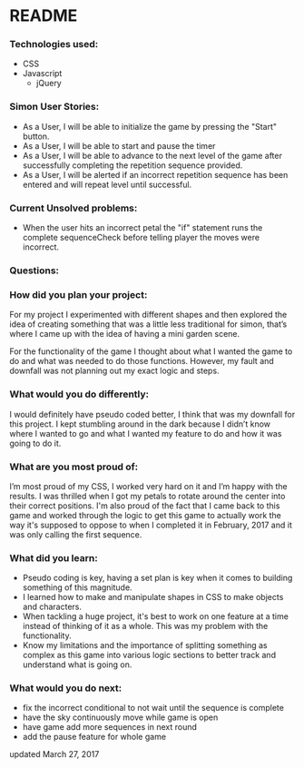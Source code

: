 # README

### Technologies used:
- CSS
- Javascript
   - jQuery

### Simon User Stories:
- As a User, I will be able to initialize the game by pressing the "Start" button.
- As a User, I will be able to start and pause the timer
- As a User, I will be able to advance to the next level of the game after successfully completing the repetition sequence provided.
- As a User, I will be alerted if an incorrect repetition sequence has been entered and will repeat level until successful.


### Current Unsolved problems:
- When the user hits an incorrect petal the "if" statement runs the complete sequenceCheck before telling player the moves were incorrect.


### Questions:
### How did you plan your project:

For my project I experimented with different shapes and then explored the idea of creating something that was a little less traditional for simon, that’s where I came up with the idea of having a mini garden scene.

For the functionality of the game I thought about what I wanted the game to do and what was needed to do those functions. However, my fault and downfall was not planning out my exact logic and steps.

### What would you do differently:

I would definitely have pseudo coded better, I think that was my downfall for this project. I kept stumbling around in the dark because I didn’t know where I wanted to go and what I wanted my feature to do and how it was going to do it.

### What are you most proud of:

I’m most proud of my CSS, I worked very hard on it and I’m happy with the results. I was thrilled when I got my petals to rotate around the center into their correct positions.
I'm also proud of the fact that I came back to this game and worked through the logic to get this game to actually work the way it's supposed to oppose to when I completed it in February, 2017 and it was only calling the first sequence.

### What did you learn:
- Pseudo coding is key, having a set plan is key when it comes to building something of this magnitude.
- I learned how to make and manipulate shapes in CSS to make objects and characters.
- When tackling a huge project, it's best to work on one feature at a time instead of thinking of it as a whole. This was my problem with the functionality.
- Know my limitations and the importance of splitting something as complex as this game into various logic sections to better track and understand what is going on.

### What would you do next:
- fix the incorrect conditional to not wait until the sequence is complete
- have the sky continuously move while game is open
- have game add more sequences in next round
- add the pause feature for whole game

updated March 27, 2017

